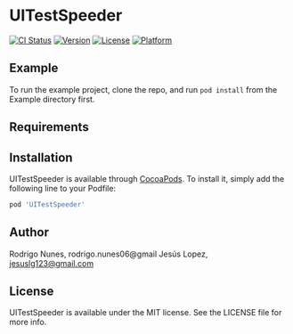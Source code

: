 # UITestSpeeder

[![CI Status](http://img.shields.io/travis/ronunes/UITestSpeeder.svg?style=flat)](https://travis-ci.org/ronunes/UITestSpeeder)
[![Version](https://img.shields.io/cocoapods/v/UITestSpeeder.svg?style=flat)](http://cocoapods.org/pods/UITestSpeeder)
[![License](https://img.shields.io/cocoapods/l/UITestSpeeder.svg?style=flat)](http://cocoapods.org/pods/UITestSpeeder)
[![Platform](https://img.shields.io/cocoapods/p/UITestSpeeder.svg?style=flat)](http://cocoapods.org/pods/UITestSpeeder)

## Example

To run the example project, clone the repo, and run `pod install` from the Example directory first.

## Requirements

## Installation

UITestSpeeder is available through [CocoaPods](http://cocoapods.org). To install
it, simply add the following line to your Podfile:

```ruby
pod 'UITestSpeeder'
```

## Author

Rodrigo Nunes, rodrigo.nunes06@gmail
Jesús Lopez, jesuslg123@gmail.com

## License

UITestSpeeder is available under the MIT license. See the LICENSE file for more info.
